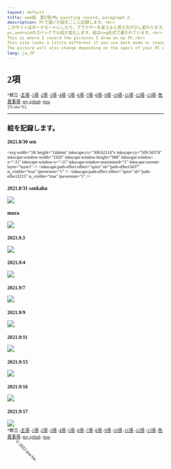 ```yaml
---
layout: default
title: web絵　第2項/My painting record, paragraph 2.
description: PCで描いた絵をここに記録します。<br>
このサイトはダークモードにしたり、ブラウザーを変えると見え方が少し変わります。<br> 
pc,androidのスペックでも絵が変化します。絵はsvg形式で書かれています。<br>
This is where I record the pictures I draw on my PC.<br>
This site looks a little different if you use dark mode or change your browser.<br>
The picture will also change depending on the specs of your PC or android. The pictures are written in svg format.
lang: ja_JP
---
```

<hedar>
<h1>2項</h1>
<nav aria-label="サイト内メニュー">
 *献立
    -<a href="https://itou332.github.io/top_page/">主項</a>
    -<a href="https://itou332.github.io/">1項</a>
    -<a href="https://itou332.github.io/itou332a.github.io/">2項</a>
    -<a href="https://itou332.github.io/diary">3項</a>
    -<a href="https://itou332.github.io/today/">4項</a>
    -<a href="https://itou332.github.io/challenge/">5項</a>
    -<a href="https://itou332.github.io/nontitle/">6項</a>
    -<a href="https://itou332.github.io/elaboration/">7項</a>
    -<a href="https://itou332.github.io/analog/">8項</a>
    -<a href="https://itou332.github.io/culture/">9項</a>
    -<a href="https://itou332.github.io/walk/">10項</a>
    -<a href="https://itou332.github.io/pine/">11項</a>
    -<a href="https://itou332.github.io/banboo/">12項</a>
    -<a href="https://itou332.github.io/pulm/">13項</a>
    -<a href="https://itou332.github.io/Privacy-policy/">免責事項</a>
    -<a href="https://github.com/itou332">my github</a>
    -<a href="http://itou33good.starfree.jp/">itou</a>
    </nav>
</hedar>
<head>
<!-- Global site tag (gtag.js) - Google Analytics -->
<script async src="https://www.googletagmanager.com/gtag/js?id=G-REM6WSLP19"></script>
<script>
  window.dataLayer = window.dataLayer || [];
  function gtag(){dataLayer.push(arguments);}
  gtag('js', new Date());
  gtag('config', 'G-RC7DDWGJQ6');
</script>
<link rel="stylesheet" href="style.css">
<style>BODY,DIV,TABLE,THEAD,TBODY,TFOOT,TR,TH,TD,P { font-family:"Times New Roman"; font-size:x-small ;}svg,script {margin: 0 auto;  /* ボックス中央寄せ */}</style>
<?xml version="1.0" encoding="UTF-8" standalone="no"?>
<!-- Created with Inkscape (http://www.inkscape.org/) -->
<!-- Favicon head tag -->
<link rel="icon" type="img/x-icon" href="./favicon.png">
<link rel="apple-touch-icon" href="./images/favicon.png" sizes="180x180">
<link rel="icon" type="image/png" href="./images/favicon.png" sizes="192x192">
<link rel="shortcut icon" type="image/x-icon" href="favicon.ico">
<meta name="keywords" content="記録,paragraph,2項,web絵,絵を記録">
{% seo %}
<meta name="google-site-verification" content="tQGwmktjW1w-gKuPF7mYbIZdiE9Bw_KZj8tHcro6qo0" />
</head>
<body>
<hr>
<h2>絵を記録します。</h2>

<h3>2021.8/30 sen</h3>

<svg
   width="1K
   height="144mm"
     inkscape:cx="308.62114"v
     inkscape:cy="509.58374"
     inkscape:window-width="1920"
     inkscape:window-height="986"
     inkscape:window-x="-11"
     inkscape:window-y="-11"
     inkscape:window-maximized="1"
     inkscape:current-layer="layer1" />
  <defs
     id="defs3108">
    <inkscape:path-effect
       effect="spiro"
       id="path-effect3437"
       is_visible="true"
       lpeversion="1" />
    <inkscape:path-effect
       effect="spiro"
       id="path-effect3215"
       is_visible="true"
       lpeversion="1" />
    <filter
       inkscape:menu-tooltip="Sharpen edges and boundaries within the object, force=0.3"
       inkscape:menu="Image Effects"
       inkscape:label="Sharpen More"
       style="color-interpolation-filters:sRGB;"
       id="filter3822"
       x="-0.21216609"
       y="-0.20873922"
       width="1.4243322"
       height="1.4174788">
      <feGaussianBlur
         in="SourceGraphic"
         result="result6"
         stdDeviation="10"
         id="feGaussianBlur3802" />
      <feComposite
         in2="SourceGraphic"
         in="result6"
         operator="xor"
         id="feComposite3804" />
      <feGaussianBlur
         result="result2"
         stdDeviation="10"
         id="feGaussianBlur3806" />
      <feComposite
         in2="SourceGraphic"
         operator="atop"
         result="result91"
         id="feComposite3808" />
      <feComposite
         result="result4"
         in="result2"
         operator="xor"
         in2="result91"
         id="feComposite3810" />
      <feGaussianBlur
         in="result4"
         result="result3"
         stdDeviation="5"
         id="feGaussianBlur3812" />
      <feSpecularLighting
         lighting-color="rgb(255,255,255)"
         in="result3"
         result="result5"
         specularExponent="35"
         specularConstant="3"
         surfaceScale="12"
         id="feSpecularLighting3816">
        <feDistantLight
           elevation="45"
           azimuth="235"
           id="feDistantLight3814" />
      </feSpecularLighting>
      <feComposite
         in2="result5"
         in="SourceGraphic"
         k3="0.7"
         k2="0.8"
         operator="arithmetic"
         result="result7"
         id="feComposite3818" />
      <feComposite
         in="result7"
         operator="in"
         in2="SourceGraphic"
         id="feComposite3820"
         result="fbSourceGraphic" />
      <feColorMatrix
         result="fbSourceGraphicAlpha"
         in="fbSourceGraphic"
         values="0 0 0 -1 0 0 0 0 -1 0 0 0 0 -1 0 0 0 0 1 0"
         id="feColorMatrix3899" />
      <feConvolveMatrix
         id="feConvolveMatrix3901"
         targetY="1"
         targetX="1"
         in="fbSourceGraphic"
         divisor="1"
         kernelMatrix="0 -0.3 0 -0.3 2.2 -0.3 0 -0.3 0"
         order="3 3"
         result="result1" />
      <feBlend
         in2="fbSourceGraphic"
         id="feBlend3903"
         mode="normal"
         result="fbSourceGraphic" />
      <feColorMatrix
         result="fbSourceGraphicAlpha"
         in="fbSourceGraphic"
         values="0 0 0 -1 0 0 0 0 -1 0 0 0 0 -1 0 0 0 0 1 0"
         id="feColorMatrix3924" />
      <feConvolveMatrix
         id="feConvolveMatrix3926"
         targetY="1"
         targetX="1"
         in="fbSourceGraphic"
         divisor="1"
         kernelMatrix="0 -0.3 0 -0.3 2.2 -0.3 0 -0.3 0"
         order="3 3"
         result="result1" />
      <feBlend
         in2="fbSourceGraphic"
         id="feBlend3928"
         mode="normal"
         result="result2" />
    </filter>
  </defs>
  <g
     inkscape:label="レイヤー 1"
     inkscape:groupmode="layer"
     id="layer1"
     transform="translate(71.917736,-56.123215)">
    <path
       style="fill:none;stroke:#000000;stroke-width:0.264583px;stroke-linecap:butt;stroke-linejoin:miter;stroke-opacity:1;filter:url(#filter3822)"
       d="M 56.969308,69.502558 C 43.764235,80.207618 35.768198,97.0729 35.874277,114.07175 c 0.106079,16.99886 8.323816,33.77639 21.711128,44.25266 13.387312,10.47626 31.666264,14.41869 48.173115,10.35713 16.50684,-4.06157 30.87972,-16.05043 37.80414,-31.5754 0.0401,-0.0909 0.009,-0.20715 -0.0701,-0.26722 -0.0791,-0.0601 -0.19822,-0.0593 -0.27756,4.1e-4 -0.0793,0.0597 -0.11309,0.17274 -0.0811,0.26676 0.032,0.094 0.12647,0.16266 0.22574,0.16573 0.0993,0.003 0.19707,-0.0586 0.2386,-0.14886 0.0415,-0.0902 0.0253,-0.20362 -0.0384,-0.27975 -0.0638,-0.0761 -0.17148,-0.11193 -0.26853,-0.0908 -0.097,0.0211 -0.17968,0.0974 -0.2101,0.19191 -0.0304,0.0945 -0.008,0.20378 0.0551,0.2802 0.0634,0.0764 0.16573,0.11818 0.26469,0.1098 0.099,-0.008 0.19213,-0.0661 0.24532,-0.14993 0.0532,-0.0839 0.0658,-0.19183 0.0351,-0.28627 -0.0307,-0.0944 -0.10362,-0.1739 -0.19435,-0.21427 -0.0907,-0.0404 -0.19777,-0.0415 -0.29008,-0.005 -0.0923,0.0366 -0.16899,0.1102 -0.21113,0.20012 -0.0421,0.0899 -0.0497,0.19519 -0.0228,0.29076 0.0325,0.0965 0.0992,0.1808 0.18472,0.23616 0.0855,0.0553 0.18901,0.0818 0.29069,0.0761 0.10169,-0.006 0.2011,-0.043 0.28254,-0.1042 0.0814,-0.0612 0.14477,-0.14568 0.18251,-0.24027 0.0377,-0.0946 0.05,-0.19896 0.0372,-0.29999 -0.0128,-0.10104 -0.0504,-0.1986 -0.10707,-0.28323 -0.11331,-0.16926 -0.30176,-0.28257 -0.50224,-0.31854 -0.20049,-0.036 -0.41101,0.002 -0.59357,0.0927 -0.18255,0.0903 -0.33786,0.23079 -0.45956,0.39412 -0.24339,0.32666 -0.35067,0.73324 -0.43047,1.13272 -8.60935,22.79167 -16.09358,46.34214 -29.50181,66.68423 -6.70411,10.17104 -14.889595,19.46485 -24.747664,26.62123 -9.858069,7.15638 -21.445955,12.11941 -33.564864,13.35525 C 41.914572,245.7519 29.27979,243.11339 19.163401,236.32708 9.0470131,229.54077 1.6776866,218.48621 0.20460163,206.39384 c -0.73654249,-6.04618 -0.0191891,-12.27886 2.18593727,-17.95656 2.2051262,-5.67769 5.9053455,-10.78365 10.6903861,-14.55223 4.785041,-3.76858 10.650018,-6.17687 16.714946,-6.73852 6.064929,-0.56166 12.307182,0.74268 17.580876,3.79014 5.299291,2.65315 9.722827,7.05868 12.293888,12.39829 2.571061,5.3396 3.252826,11.58627 1.782719,17.32739 -1.470106,5.74113 -5.102642,10.92115 -10.062602,14.16469 -4.95996,3.24353 -11.208305,4.49318 -17.012513,3.29616 -5.804208,-1.19703 -11.080787,-4.85354 -14.144696,-9.92643 -3.063909,-5.07288 -3.837528,-11.49601 -1.960443,-17.11724 1.877086,-5.62123 6.401203,-10.31847 11.985657,-12.3023 5.584454,-1.98383 12.109987,-1.17133 16.976363,2.21099 4.86643,3.38245 7.913365,9.27366 7.754078,15.198 -0.159287,5.92434 -3.563966,11.68444 -8.730205,14.58842 -5.166239,2.90398 -11.917158,2.79773 -16.934354,-0.35677 -5.017196,-3.15451 -8.047401,-9.2582 -7.423841,-15.15178 0.623561,-5.89358 4.922344,-11.26426 10.568294,-13.06604 5.64595,-1.80177 12.318402,0.12814 16.052679,4.73013 3.734278,4.60199 4.227273,11.59925 1.089803,16.62712 -3.13747,5.02786 -9.715417,7.66037 -15.429989,6.08976 -0.916505,-0.0968 -1.86739,0.32474 -2.422057,1.06074 -0.554668,0.736 -0.699169,1.75844 -0.383065,2.62414 0.316103,0.86569 1.078526,1.55123 1.969377,1.7873 0.890852,0.23608 1.886233,0.0216 2.60956,-0.54949 0.723328,-0.5711 1.161664,-1.48255 1.170297,-2.40411 0.0086,-0.92157 -0.40818,-1.8358 -1.100233,-2.44442 -0.692052,-0.60861 -1.645478,-0.90489 -2.562175,-0.80993 -0.916696,0.095 -1.784526,0.57606 -2.362083,1.29423 -0.577556,0.71818 -0.860933,1.66296 -0.788467,2.58171 0.07247,0.91875 0.496859,1.80288 1.158261,2.44467 0.661402,0.64179 1.552499,1.03825 2.470935,1.11456 0.918435,0.0763 1.85801,-0.16538 2.633756,-0.66294 0.775746,-0.49756 1.384891,-1.24633 1.728082,-2.10164 0.343191,-0.85532 0.421018,-1.81276 0.235159,-2.71543 -0.18586,-0.90266 -0.632872,-1.74795 -1.26338,-2.42011 -0.630509,-0.67217 -1.441631,-1.17067 -2.321723,-1.44414 -1.763332,-0.5465 -3.765778,-0.15206 -5.258725,0.93381 -1.492948,1.08587 -2.471655,2.81723 -2.746948,4.64266 -0.275293,1.82544 0.130258,3.72715 1.024222,5.34234 0.893964,1.61519 2.259444,2.94803 3.83597,3.90853 3.153053,1.92101 7.02037,2.33077 10.701381,2.04412 3.681012,-0.28665 7.278729,-1.21506 10.927044,-1.78234 0.03318,-31.52718 3.435514,-63.91438 17.794707,-91.98176 7.179596,-14.03368 17.086623,-26.78911 29.57484,-36.408644 12.48822,-9.619533 27.61602,-16.009506 43.33204,-17.233313 15.71602,-1.223807 31.96463,2.896302 44.6271,12.285276 12.66247,9.388973 21.45026,24.140961 22.70903,39.854221 0.62939,7.85663 -0.5874,15.87019 -3.64138,23.13627 -3.05398,7.26608 -7.95125,13.76605 -14.1739,18.60355 -6.22264,4.83751 -13.76417,7.98896 -21.59442,8.88897 -7.83024,0.9 -15.92588,-0.47075 -22.96653,-4.01364 -6.93605,-3.40051 -12.82388,-8.94285 -16.52766,-15.72181 -3.70378,-6.77896 -5.1868,-14.76941 -4.03896,-22.40844 1.14784,-7.63903 4.94129,-14.87481 10.65524,-20.07319 5.71394,-5.19838 13.32049,-8.30086 21.04366,-8.45881 7.72317,-0.15796 15.49091,2.65689 21.23917,7.8173 5.74826,5.16041 9.39276,12.62993 9.8016,20.34388 0.40883,7.71396 -2.45504,15.57067 -7.81926,21.12922 -5.36421,5.55856 -13.1685,8.70737 -20.88299,8.30863 -7.71453,-0.39876 -15.19444,-4.37438 -19.74579,-10.61603 -4.55135,-6.24165 -6.04418,-14.63793 -3.81063,-22.03281 2.23355,-7.39488 8.17803,-13.59167 15.51115,-16.02031 7.33313,-2.42864 15.85841,-0.97683 21.90319,3.83291 6.04477,4.80975 9.38066,12.85658 8.39837,20.5187 -0.98229,7.66212 -6.29602,14.64609 -13.46169,17.53161 -7.16566,2.88553 -15.8987,1.5005 -21.74723,-3.54605 -5.84854,-5.04655 -8.49507,-13.55501 -6.43357,-20.99969 1.95318,0.4677 3.72868,1.61495 4.99732,3.17193 1.26864,1.55698 2.03058,3.51115 2.20168,5.51223 0.1711,2.00109 -0.24244,4.04197 -1.13309,5.84207 -0.89065,1.80011 -2.25148,3.35809 -3.8858,4.52541 -3.26863,2.33465 -7.56411,3.03179 -11.50001,2.22975 -3.93589,-0.80203 -7.5074,-3.01724 -10.28374,-5.92009 -5.55267,-5.80568 -7.84946,-13.94469 -9.39552,-21.82808 -1.54606,-7.88339 -2.59341,-16.04128 -6.32181,-23.15726 C 102.71276,94.886294 93.022931,87.273543 82.270077,83.110532 71.517224,78.947521 59.747639,77.992293 48.234018,78.617643 c -31.432471,2.097321 -61.844236,16.432024 -83.657204,39.160717 -21.812967,22.72869 -34.867106,53.60231 -36.240207,85.07473 -1.373101,31.47243 8.89197,63.27852 28.195478,88.17377 19.303508,24.89525 47.4589626,42.72372 78.158996,49.78821 30.700032,7.06448 63.725156,3.36507 92.216179,-10.07594 28.49102,-13.44101 52.29424,-36.49934 66.87208,-64.42577 14.57785,-27.92643 19.89015,-60.54805 15.19162,-91.69806 -4.69852,-31.15001 -19.34342,-60.68307 -41.1014,-83.464407 C 153.70502,76.052124 136.03719,63.654985 115.95217,58.635111 105.90966,56.125174 95.355225,55.502928 85.150363,57.238612 74.945502,58.974295 65.104468,63.101702 56.969308,69.502558 Z"
       id="path3435"
       inkscape:path-effect="#path-effect3437"
       inkscape:original-d="m 56.969308,69.502558 c -13.807338,-23.72643 75.073152,56.336582 86.593352,67.603582 11.5202,11.267 -103.430681,53.04502 -109.381075,72.54092 -5.950394,19.4959 -850.725195,18.25725 109.001275,-74.8197 20.76307,-2.01366 -23.54705,-19.74909 -35.32097,-29.62404 C 96.087969,95.328379 49.753458,67.603843 48.234018,78.617643 46.714568,89.631453 160.27392,102.92481 167.86956,91.150893 175.4652,79.376972 814.84324,1371.8276 56.969308,69.502558 Z"
       sodipodi:nodetypes="ssssssss" />
  </g>
</svg>


<h3>2021.8/31 sankaku</h3>
<img src="http://itou33good.starfree.jp/wp-content/uploads/2022/10/2021_8_31.svg">

<h3>mura</h3>
<img src="http://itou33good.starfree.jp/wp-content/uploads/2022/10/mura.svg">
  
<h3>2021.9.3</h3>
  
  <div>
   <img src="mabusii.gif" onclick="this.setAttribute('src', this.getAttribute('src').replace(/_play.gif$/g, '.gif'));" style="cursor: pointer;">
    </div>
<h3>2021.9/4</h3>
  <img src="http://itou33good.starfree.jp/wp-content/uploads/2022/10/2021_9_4.svg">


<h3>2021.9/7</h3>
  <img src="http://itou33good.starfree.jp/wp-content/uploads/2022/10/2021_9_7.svg">


<h3>2021.9/9</h3>
<img src="http://itou33good.starfree.jp/wp-content/uploads/2022/10/2021_9_9.svg">

  
<h3>2021.9/11</h3>
<img src="http://itou33good.starfree.jp/wp-content/uploads/2022/10/2021_9_11.svg">


<h3>2021.9/15</h3>
<img src="http://itou33good.starfree.jp/wp-content/uploads/2022/10/2021_9_15.svg">


<h3>2021.9/16</h3>
<img src="http://itou33good.starfree.jp/wp-content/uploads/2022/10/2021_9_16.svg">


<h3>2021.9/17</h3>
<img src="http://itou33good.starfree.jp/wp-content/uploads/2022/10/2021_9_17.svg">


<footer>
<nav aria-label="サイト内メニュー">
 *献立
    -<a href="https://itou332.github.io/top_page/">主項</a>
    -<a href="https://itou332.github.io/">1項</a>
    -<a href="https://itou332.github.io/itou332a.github.io/">2項</a>
    -<a href="https://itou332.github.io/diary">3項</a>
    -<a href="https://itou332.github.io/today/">4項</a>
    -<a href="https://itou332.github.io/challenge/">5項</a>
    -<a href="https://itou332.github.io/nontitle/">6項</a>
    -<a href="https://itou332.github.io/elaboration/">7項</a>
    -<a href="https://itou332.github.io/analog/">8項</a>
    -<a href="https://itou332.github.io/culture/">9項</a>
    -<a href="https://itou332.github.io/walk/">10項</a>
    -<a href="https://itou332.github.io/pine/">11項</a>
    -<a href="https://itou332.github.io/banboo/">12項</a>
    -<a href="https://itou332.github.io/pulm/">13項</a>
    -<a href="https://itou332.github.io/Privacy-policy/">免責事項</a>
    -<a href="https://github.com/itou332">my github</a>
    -<a href="http://itou33good.starfree.jp/">itou</a>
    </nav>
  <svg xmlns="http://www.w3.org/2000/svg" width="200" height="250">
                <text x="0" y="30" transform="rotate(45 40,40)">
                 © 2022 itou Inc.
                </text>
</footer>
</html>
